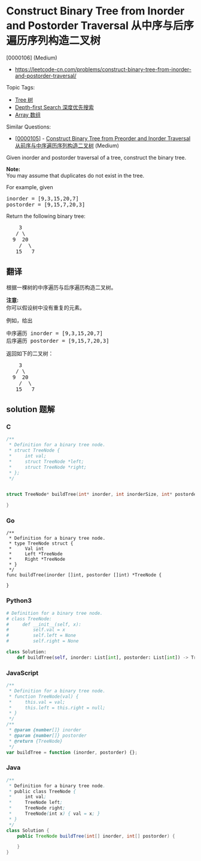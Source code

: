 # Construct Binary Tree from Inorder and Postorder Traversal 从中序与后序遍历序列构造二叉树

[0000106] (Medium)

- https://leetcode-cn.com/problems/construct-binary-tree-from-inorder-and-postorder-traversal/

Topic Tags:

- [Tree 树](https://leetcode-cn.com/tag/tree/)
- [Depth-first Search 深度优先搜索](https://leetcode-cn.com/tag/depth-first-search/)
- [Array 数组](https://leetcode-cn.com/tag/array/)

Similar Questions:

- [[0000105](https://leetcode-cn.com/problems/construct-binary-tree-from-preorder-and-inorder-traversal/)] - [Construct Binary Tree from Preorder and Inorder Traversal 从前序与中序遍历序列构造二叉树](./0000105.construct-binary-tree-from-preorder-and-inorder-traversal.md) (Medium)

Given inorder and postorder traversal of a tree, construct the binary tree.

**Note:**  
You may assume that duplicates do not exist in the tree.

For example, given

<pre>inorder =&nbsp;[9,3,15,20,7]
postorder = [9,15,7,20,3]</pre>

Return the following binary tree:

<pre>    3
   / \
  9  20
    /  \
   15   7
</pre>

## 翻译

根据一棵树的中序遍历与后序遍历构造二叉树。

**注意:**  
你可以假设树中没有重复的元素。

例如，给出

<pre>中序遍历 inorder =&nbsp;[9,3,15,20,7]
后序遍历 postorder = [9,15,7,20,3]</pre>

返回如下的二叉树：

<pre>    3
   / \
  9  20
    /  \
   15   7
</pre>

## solution 题解

### C

```c
/**
 * Definition for a binary tree node.
 * struct TreeNode {
 *     int val;
 *     struct TreeNode *left;
 *     struct TreeNode *right;
 * };
 */


struct TreeNode* buildTree(int* inorder, int inorderSize, int* postorder, int postorderSize){

}


```

### Go

```golang
/**
 * Definition for a binary tree node.
 * type TreeNode struct {
 *     Val int
 *     Left *TreeNode
 *     Right *TreeNode
 * }
 */
func buildTree(inorder []int, postorder []int) *TreeNode {

}
```

### Python3

```python
# Definition for a binary tree node.
# class TreeNode:
#     def __init__(self, x):
#         self.val = x
#         self.left = None
#         self.right = None

class Solution:
    def buildTree(self, inorder: List[int], postorder: List[int]) -> TreeNode:
```

### JavaScript

```javascript
/**
 * Definition for a binary tree node.
 * function TreeNode(val) {
 *     this.val = val;
 *     this.left = this.right = null;
 * }
 */
/**
 * @param {number[]} inorder
 * @param {number[]} postorder
 * @return {TreeNode}
 */
var buildTree = function (inorder, postorder) {};
```

### Java

```java
/**
 * Definition for a binary tree node.
 * public class TreeNode {
 *     int val;
 *     TreeNode left;
 *     TreeNode right;
 *     TreeNode(int x) { val = x; }
 * }
 */
class Solution {
    public TreeNode buildTree(int[] inorder, int[] postorder) {

    }
}
```
